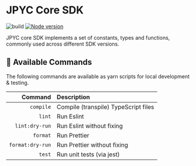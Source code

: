 # JPYC Core SDK

![build](https://github.com/jcam1/sdks/actions/workflows/check/badge.svg)
[![Node version](https://img.shields.io/node/v/@jpyc/sdk-core.svg?style=flat)](https://nodejs.org/download/)

JPYC core SDK implements a set of constants, types and functions, commonly used across different SDK versions.

## 🤖 Available Commands

The following commands are available as yarn scripts for local development & testing.

|          Command | Description                          |
| ---------------: | :----------------------------------- |
|        `compile` | Compile (transpile) TypeScript files |
|           `lint` | Run Eslint                           |
|   `lint:dry-run` | Run Eslint without fixing            |
|         `format` | Run Prettier                         |
| `format:dry-run` | Run Prettier without fixing          |
|           `test` | Run unit tests (via jest)            |

